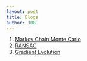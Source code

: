 ```yaml
---
layout: post
title: Blogs
author: 308
---
```


<ol>

<li> <a href = "MCMC.html"> Markov Chain Monte Carlo </a> </li>
<li> <a href = "RANSAC.html"> RANSAC </a> </li>
<li> <a href = "gradEvo.html"> Gradient Evolution </a> </li>

</ol>